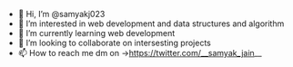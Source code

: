 - 👋 Hi, I’m @samyakj023
- 👀 I’m interested in web development and data structures and algorithm
- 🌱 I’m currently learning web development 
- 💞️ I’m looking to collaborate on intersesting projects
- 📫 How to reach me dm on ->https://twitter.com/__samyak_jain__

<!---
samyakj023/samyakj023 is a ✨ special ✨ repository because its `README.md` (this file) appears on your GitHub profile.
You can click the Preview link to take a look at your changes.
--->
